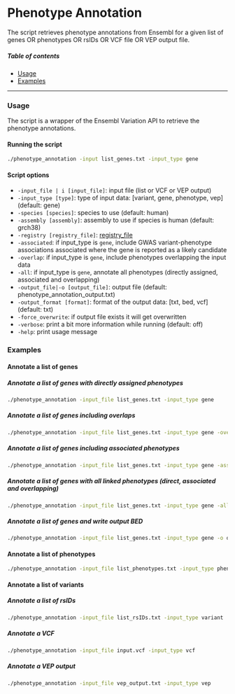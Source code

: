 Phenotype Annotation
=====================================
The script retrieves phenotype annotations from Ensembl for a given list of genes OR phenotypes OR rsIDs OR VCF file OR VEP output file.

##### Table of contents
* [Usage](#usage)
* [Examples](#examples)
---
<a name="usage"></a>
### Usage
The script is a wrapper of the Ensembl Variation API to retrieve the phenotype annotations.

#### Running the script
```bash
./phenotype_annotation -input list_genes.txt -input_type gene
```

#### Script options
* `-input_file | i [input_file]`: input file (list or VCF or VEP output)
* `-input_type [type]`: type of input data: [variant, gene, phenotype, vep] (default: gene)
* `-species [species]`: species to use (default: human)
* `-assembly [assembly]`: assembly to use if species is human (default: grch38)
* `-registry [registry_file]`: [registry_file](https://www.ensembl.org/info/docs/api/registry.html)
* `-associated`: if input_type is `gene`, include GWAS variant-phenotype associations associated where the gene is reported as a likely candidate
* `-overlap`: if input_type is `gene`, include phenotypes overlapping the input data
* `-all`: if input_type is `gene`, annotate all phenotypes (directly assigned, associated and overlapping)
* `-output_file|-o [output_file]`: output file (default: phenotype_annotation_output.txt)
* `-output_format [format]`: format of the output data: [txt, bed, vcf] (default: txt)
* `-force_overwrite`: if output file exists it will get overwritten
* `-verbose`: print a bit more information while running (default: off)
* `-help`: print usage message

<a name="examples"></a>
### Examples 
#### Annotate a list of genes 
##### Annotate a list of genes with directly assigned phenotypes
```bash
./phenotype_annotation -input_file list_genes.txt -input_type gene
```

##### Annotate a list of genes including overlaps
```bash
./phenotype_annotation -input_file list_genes.txt -input_type gene -overlap
```

##### Annotate a list of genes including associated phenotypes
```bash
./phenotype_annotation -input_file list_genes.txt -input_type gene -associated
```

##### Annotate a list of genes with all linked phenotypes (direct, associated and overlapping)
```bash
./phenotype_annotation -input_file list_genes.txt -input_type gene -all
```

##### Annotate a list of genes and write output BED
```bash
./phenotype_annotation -input_file list_genes.txt -input_type gene -o output.bed -output_format bed
```


#### Annotate a list of phenotypes
```bash
./phenotype_annotation -input_file list_phenotypes.txt -input_type phenotype
```


#### Annotate a list of variants
##### Annotate a list of rsIDs
```bash
./phenotype_annotation -input_file list_rsIDs.txt -input_type variant
```
##### Annotate a VCF
```bash
./phenotype_annotation -input_file input.vcf -input_type vcf
```
##### Annotate a VEP output
```bash
./phenotype_annotation -input_file vep_output.txt -input_type vep
```
